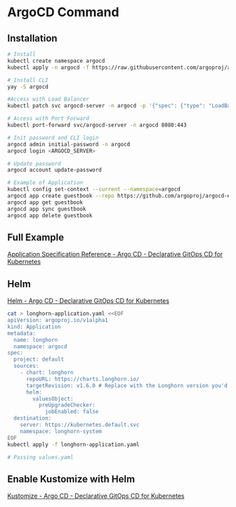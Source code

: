 # ArgoCD Command

## Installation

```bash
# Install
kubectl create namespace argocd
kubectl apply -n argocd -f https://raw.githubusercontent.com/argoproj/argo-cd/stable/manifests/install.yaml

# Install CLI
yay -S argocd

#Access with Load Balancer
kubectl patch svc argocd-server -n argocd -p '{"spec": {"type": "LoadBalancer"}}'

# Access with Port Forward
kubectl port-forward svc/argocd-server -n argocd 8080:443

# Init password and CLI login
argocd admin initial-password -n argocd
argocd login <ARGOCD_SERVER>

# Update password
argocd account update-password

# Example of Application
kubectl config set-context --current --namespace=argocd
argocd app create guestbook --repo https://github.com/argoproj/argocd-example-apps.git --path guestbook --dest-server https://kubernetes.default.svc --dest-namespace default
argocd app get guestbook
argocd app sync guestbook
argocd app delete guestbook
```

## Full Example

[Application Specification Reference - Argo CD - Declarative GitOps CD for Kubernetes](https://argo-cd.readthedocs.io/en/stable/user-guide/application-specification/)

## Helm

[Helm - Argo CD - Declarative GitOps CD for Kubernetes](https://argo-cd.readthedocs.io/en/stable/user-guide/helm/)

```bash
cat > longhorn-application.yaml <<EOF
apiVersion: argoproj.io/v1alpha1
kind: Application
metadata:
  name: longhorn
  namespace: argocd
spec:
  project: default
  sources:
    - chart: longhorn
      repoURL: https://charts.longhorn.io/
      targetRevision: v1.6.0 # Replace with the Longhorn version you'd like to install or upgrade to
      helm:
        valuesObject:
          preUpgradeChecker:
            jobEnabled: false
  destination:
    server: https://kubernetes.default.svc
    namespace: longhorn-system
EOF
kubectl apply -f longhorn-application.yaml
```

```bash
# Passing values.yaml

```

## Enable Kustomize with Helm

[Kustomize - Argo CD - Declarative GitOps CD for Kubernetes](https://argo-cd.readthedocs.io/en/stable/user-guide/kustomize/#kustomizing-helm-charts)
